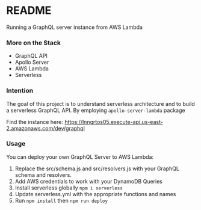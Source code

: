 # README #

Running a GraphQL server instance from AWS Lambda

### More on the Stack ###

* GraphQL API
* Apollo Server
* AWS Lambda
* Serverless

### Intention ###

The goal of this project is to understand serverless architecture and to build a serverless GraphQL API. By employing `apollo-server-lambda` package 

Find the instance here: https://lnngrtos05.execute-api.us-east-2.amazonaws.com/dev/graphql

### Usage ###
You can deploy your own GraphQL Server to AWS Lambda:
1. Replace the src/schema.js and src/resolvers.js with your GraphQL schema and resolvers.
2. Add AWS credentials to work with your DynamoDB Queries
3. Install serverless globally `npm i serverless`
4. Update serverless.yml with the appropriate functions and names
5. Run `npm install` then `npm run deploy`
